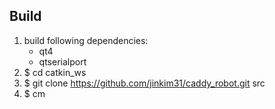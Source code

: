 ## Build
1. build following dependencies:
    - qt4
    - qtserialport
2. $ cd catkin_ws
3. $ git clone https://github.com/jinkim31/caddy_robot.git src
4. $ cm